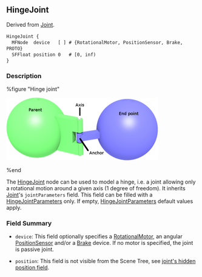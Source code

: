 ## HingeJoint

Derived from [Joint](joint.md).

```
HingeJoint {
  MFNode  device   [ ] # {RotationalMotor, PositionSensor, Brake, PROTO}
  SFFloat position 0   # [0, inf)
}
```

### Description

%figure "Hinge joint"

![hingeJoint.png](images/hingeJoint.thumbnail.png)

%end

The [HingeJoint](#hingejoint) node can be used to model a hinge, i.e. a joint allowing only a rotational motion around a given axis (1 degree of freedom).
It inherits [Joint](joint.md)'s `jointParameters` field.
This field can be filled with a [HingeJointParameters](hingejointparameters.md) only.
If empty, [HingeJointParameters](hingejointparameters.md) default values apply.

### Field Summary

- `device`: This field optionally specifies a [RotationalMotor](rotationalmotor.md), an angular [PositionSensor](positionsensor.md) and/or a [Brake](brake.md) device.
If no motor is specified, the joint is passive joint.

- `position`: This field is not visible from the Scene Tree, see [joint's hidden position field](joint.md#joints-hidden-position-fields).
